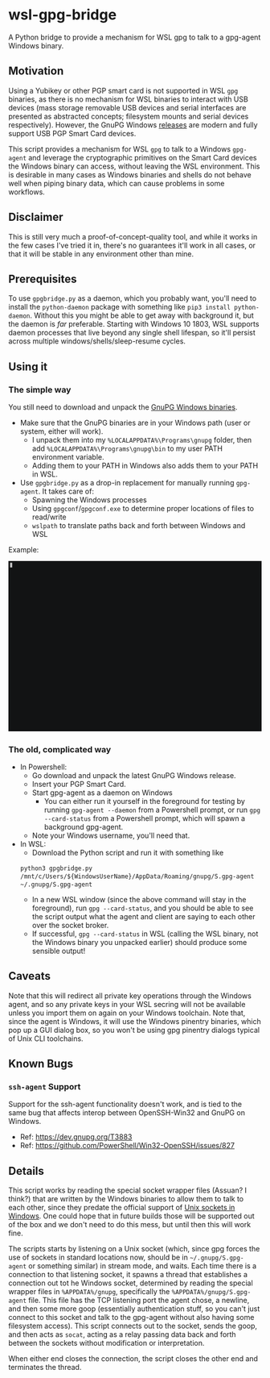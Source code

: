 # wsl-gpg-bridge

A Python bridge to provide a mechanism for WSL gpg to talk to a gpg-agent Windows binary.

## Motivation

Using a Yubikey or other PGP smart card is not supported in WSL `gpg` binaries, as there is no mechanism for WSL binaries to interact with USB devices (mass storage removable USB devices and serial interfaces are presented as abstracted concepts; filesystem mounts and serial devices respectively). However, the GnuPG Windows [releases](https://www.gnupg.org/download/index.html) are modern and fully support USB PGP Smart Card devices.

This script provides a mechanism for WSL `gpg` to talk to a Windows `gpg-agent` and leverage the cryptographic primitives on the Smart Card devices the Windows binary can access, without leaving the WSL environment. This is desirable in many cases as Windows binaries and shells do not behave well when piping binary data, which can cause problems in some workflows.

## Disclaimer

This is still very much a proof-of-concept-quality tool, and while it works in the few cases I've tried it in, there's no guarantees it'll work in all cases, or that it will be stable in any environment other than mine.

## Prerequisites

To use `gpgbridge.py` as a daemon, which you probably want, you'll need to install the `python-daemon` package with something like `pip3 install python-daemon`. Without this you might be able to get away with background it, but the daemon is _far_ preferable. Starting with Windows 10 1803, WSL supports daemon processes that live beyond any single shell lifespan, so it'll persist across multiple windows/shells/sleep-resume cycles.

## Using it

### The simple way

You still need to download and unpack the [GnuPG Windows binaries](https://www.gnupg.org/download/index.html).

- Make sure that the GnuPG binaries are in your Windows path (user or system, either will work).
  - I unpack them into my `%LOCALAPPDATA%\Programs\gnupg` folder, then add `%LOCALAPPDATA%\Programs\gnupg\bin` to my user PATH environment variable.
  - Adding them to your PATH in Windows also adds them to your PATH in WSL.
- Use `gpgbridge.py` as a drop-in replacement for manually running `gpg-agent`. It takes care of:
  - Spawning the Windows processes
  - Using `gpgconf`/`gpgconf.exe` to determine proper locations of files to read/write
  - `wslpath` to translate paths back and forth between Windows and WSL

Example:

![Example demonstrating accessing a Yubikey from WSL gpg](example.gif)

### The old, complicated way

- In Powershell:
  - Go download and unpack the latest GnuPG Windows release.
  - Insert your PGP Smart Card.
  - Start gpg-agent as a daemon on Windows
    - You can either run it yourself in the foreground for testing by running `gpg-agent --daemon` from a Powershell prompt, or run `gpg --card-status` from a Powershell prompt, which will spawn a background gpg-agent.
  - Note your Windows username, you'll need that.
- In WSL:
  - Download the Python script and run it with something like
  ```
  python3 gpgbridge.py /mnt/c/Users/${WindowsUserName}/AppData/Roaming/gnupg/S.gpg-agent ~/.gnupg/S.gpg-agent
  ```
  - In a new WSL window (since the above command will stay in the foreground), run `gpg --card-status`, and you should be able to see the script output what the agent and client are saying to each other over the socket broker.
  - If successful, `gpg --card-status` in WSL (calling the WSL binary, not the Windows binary you unpacked earlier) should produce some sensible output!

## Caveats

Note that this will redirect all private key operations through the Windows agent, and so any private keys in your WSL secring will not be available unless you import them on again on your Windows toolchain. Note that, since the agent is Windows, it will use the Windows pinentry binaries, which pop up a GUI dialog box, so you won't be using gpg pinentry dialogs typical of Unix CLI toolchains.

## Known Bugs

### `ssh-agent` Support

Support for the ssh-agent functionality doesn't work, and is tied to the same bug that affects interop between OpenSSH-Win32 and GnuPG on Windows.

- Ref: https://dev.gnupg.org/T3883
- Ref: https://github.com/PowerShell/Win32-OpenSSH/issues/827

## Details

This script works by reading the special socket wrapper files (Assuan? I think?) that are written by the Windows binaries to allow them to talk to each other, since they predate the official support of [Unix sockets in Windows](https://blogs.msdn.microsoft.com/commandline/2018/02/07/windowswsl-interop-with-af_unix/). One could hope that in future builds those will be supported out of the box and we don't need to do this mess, but until then this will work fine.

The scripts starts by listening on a Unix socket (which, since gpg forces the use of sockets in standard locations now, should be in `~/.gnupg/S.gpg-agent` or something similar) in stream mode, and waits. Each time there is a connection to that listening socket, it spawns a thread that establishes a connection out tot he Windows socket, determined by reading the special wrapper files in `%APPDATA%/gnupg`, specifically the `%APPDATA%/gnupg/S.gpg-agent` file. This file has the TCP listening port the agent chose, a newline, and then some more goop (essentially authentication stuff, so you can't just connect to this socket and talk to the gpg-agent without also having some filesystem access). This script connects out to the socket, sends the goop, and then acts as `socat`, acting as a relay passing data back and forth between the sockets without modification or interpretation.

When either end closes the connection, the script closes the other end and terminates the thread.
